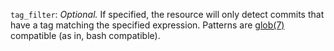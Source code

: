 `tag_filter`: *Optional.* If specified, the resource will only detect commits
that have a tag matching the specified expression. Patterns are
[glob(7)](http://man7.org/linux/man-pages/man7/glob.7.html) compatible (as
in, bash compatible).
